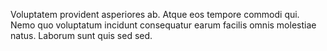 Voluptatem provident asperiores ab.
Atque eos tempore commodi qui.
Nemo quo voluptatum incidunt consequatur earum facilis omnis molestiae natus.
Laborum sunt quis sed sed.